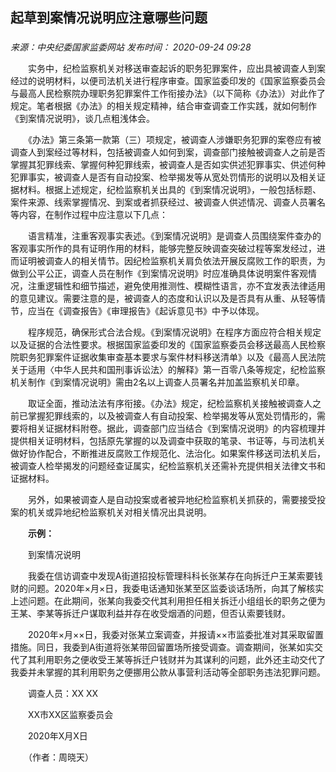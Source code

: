 ## 起草到案情况说明应注意哪些问题

### 

_来源：中央纪委国家监委网站_ _发布时间： 2020-09-24 09:28_

　　实务中，纪检监察机关对移送审查起诉的职务犯罪案件，应出具被调查人到案经过的说明材料，以便司法机关进行程序审查。国家监委印发的《国家监察委员会与最高人民检察院办理职务犯罪案件工作衔接办法》（以下简称《办法》）对此作了规定。笔者根据《办法》的相关规定精神，结合审查调查工作实践，就如何制作《到案情况说明》，谈几点粗浅体会。

　　《办法》第三条第一款第（三）项规定，被调查人涉嫌职务犯罪的案卷应有被调查人到案经过等材料，包括被调查人如何到案，调查部门接触被调查人之前是否掌握其犯罪线索、掌握何种犯罪线索，被调查人是否如实供述犯罪事实、供述何种犯罪事实，被调查人是否有自动投案、检举揭发等从宽处罚情形的说明以及相关证据材料。根据上述规定，纪检监察机关出具的《到案情况说明》，一般包括标题、案件来源、线索掌握情况、到案或者抓获经过、被调查人供述情况、调查人员署名等内容，在制作过程中应注意以下几点：

　　语言精准，注重客观事实表述。《到案情况说明》是调查人员围绕案件查办的客观事实所作的具有证明作用的材料，能够完整反映调查突破过程等案发经过，进而证明被调查人的相关情节。因纪检监察机关肩负依法开展反腐败工作的职责，为做到公平公正，调查人员在制作《到案情况说明》时应准确具体说明案件客观情况，注重逻辑性和细节描述，避免使用推测性、模糊性语言，亦不宜发表法律适用的意见建议。需要注意的是，被调查人的态度和认识以及是否具有从重、从轻等情节，应当在《调查报告》《审理报告》《起诉意见书》中予以体现。

　　程序规范，确保形式合法合规。《到案情况说明》在程序方面应符合相关规定以及证据的合法性要求。根据国家监委印发的《国家监察委员会移送最高人民检察院职务犯罪案件证据收集审查基本要求与案件材料移送清单》以及《最高人民法院关于适用〈中华人民共和国刑事诉讼法〉的解释》第一百零八条等规定，纪检监察机关制作《到案情况说明》需由2名以上调查人员署名并加盖监察机关印章。

　　取证全面，推动法法有序衔接。《办法》规定，纪检监察机关接触被调查人之前已掌握犯罪线索的，以及被调查人有自动投案、检举揭发等从宽处罚情形的，需要将相关证据材料附卷。据此，调查部门应当结合《到案情况说明》的内容梳理并提供相关证明材料，包括原先掌握的以及调查中获取的笔录、书证等，与司法机关做好协作配合，不断推进反腐败工作规范化、法治化。如果案件移送司法机关后，被调查人检举揭发的问题经查证属实，纪检监察机关还需补充提供相关法律文书和证据材料。

　　另外，如果被调查人是自动投案或者被异地纪检监察机关抓获的，需要接受投案的机关或异地纪检监察机关对相关情况出具说明。

　　**示例：**

　　到案情况说明

　　我委在信访调查中发现A街道招投标管理科科长张某存在向拆迁户王某索要钱财的问题。2020年×月×日，我委电话通知张某至区监委谈话场所，向其了解核实上述问题。在此期间，张某向我委交代其利用担任相关拆迁小组组长的职务之便为王某、李某等拆迁户谋取利益并存在收受烟酒的问题，但否认索要钱财。

　　2020年×月××日，我委对张某立案调查，并报请××市监委批准对其采取留置措施。同日，我委到A街道将张某带回留置场所接受调查。调查期间，张某如实交代了其利用职务之便收受王某等拆迁户钱财并为其谋利的问题，此外还主动交代了我委并未掌握的其利用职务之便挪用公款从事营利活动等全部职务违法犯罪问题。

　　调查人员：XX XX

　　XX市XX区监察委员会

　　2020年X月X日

　　（作者：周晓天）